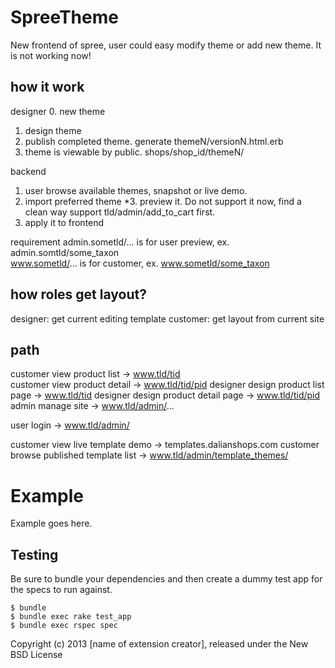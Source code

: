 SpreeTheme
==========

New frontend of spree, user could easy modify theme or add new theme. It is not working now!

how it work
-----------
designer
0. new theme
1. design theme
2. publish completed theme.  generate themeN/versionN.html.erb
3. theme is viewable by public.  shops/shop_id/themeN/    

backend
1. user browse available themes, snapshot or live demo.
2. import preferred theme
*3. preview it. Do not support it now, find a clean way support tld/admin/add_to_cart first. 
4. apply it to frontend

requirement
  admin.sometld/... is for user preview,   ex. admin.somtld/some_taxon  
  www.sometld/... is for customer,         ex. www.sometld/some_taxon

how roles get layout?
---------------------
designer: get current editing template
customer: get layout from current site 

path
----

customer view product list              -> www.tld/tid    
customer view product detail            -> www.tld/tid/pid
designer design product list page       -> www.tld/tid
designer design product detail page     -> www.tld/tid/pid
admin manage site                       -> www.tld/admin/...   

user login                              -> www.tld/admin/

customer view live template demo        -> templates.dalianshops.com
customer browse published template list -> www.tld/admin/template_themes/



Example
=======

Example goes here.

Testing
-------

Be sure to bundle your dependencies and then create a dummy test app for the specs to run against.

    $ bundle
    $ bundle exec rake test_app
    $ bundle exec rspec spec

Copyright (c) 2013 [name of extension creator], released under the New BSD License

